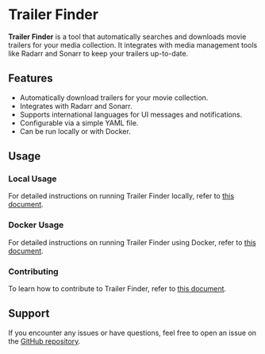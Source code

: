 # Trailer Finder

**Trailer Finder** is a tool that automatically searches and downloads movie trailers for your media collection. It integrates with media management tools like Radarr and Sonarr to keep your trailers up-to-date.

## Features

- Automatically download trailers for your movie collection.
- Integrates with Radarr and Sonarr.
- Supports international languages for UI messages and notifications.
- Configurable via a simple YAML file.
- Can be run locally or with Docker.

## Usage

### Local Usage

For detailed instructions on running Trailer Finder locally, refer to [this document](./doc/local-usage.md).

### Docker Usage

For detailed instructions on running Trailer Finder using Docker, refer to [this document](./doc/docker-usage.md).

### Contributing

To learn how to contribute to Trailer Finder, refer to [this document](./doc/contributing.md).

## Support

If you encounter any issues or have questions, feel free to open an issue on the [GitHub repository](https://github.com/kalibrado/trailer-finder/issues).